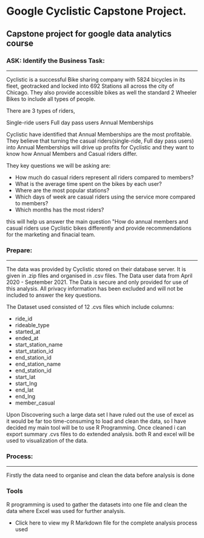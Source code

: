 # Google Cyclistic Capstone Project.

## Capstone project for google data analytics course



### ASK: Identify the Business Task:
---------------------------------------------------------------------------------------------------------------------------------------------------------------------------------
Cyclistic is a successful Bike sharing company with 5824 bicycles in its fleet, geotracked and locked into 692 Stations all across the city of Chicago. They also provide accessible bikes as well the standard 2 Wheeler Bikes to include all types of people.

There are 3 types of riders, 

Single-ride users
Full day pass users
Annual Memberships

Cyclistic have identified that Annual Memberships are the most profitable. They believe that turning the casual riders(single-ride, Full day pass users) into Annual Memberships will drive up profits for Cyclistic and they want to know how Annual Members and Casual riders differ.

They key questions we will be asking are:

- How much do casual riders represent all riders compared to members?
- What is the average time spent on the bikes by each user?
- Where are the most popular stations?
- Which days of week are casual riders using the service more compared to members?
- Which months has the most riders?

this will help us answer the main question "How do annual members and casual riders use Cyclistic bikes differently and provide recommendations for the marketing and finacial team.

### Prepare:
---------------------------------------------------------------------------------------------------------------------------------------------------------------------------------

The data was provided by Cyclistic stored on their database server. It is given in .zip files and organised in .csv files. The Data user data from April 2020 - September 2021. The Data is secure and only provided for use of this analysis. All privacy information has been excluded and will not be included to answer the key questions.

The Dataset used consisted of 12 .cvs files which include columns:

- ride_id
- rideable_type
- started_at
- ended_at
- start_station_name
- start_station_id
- end_station_id
- end_station_name
- end_station_id
- start_lat
- start_lng
- end_lat
- end_lng
- member_casual

Upon Discovering such a large data set I have ruled out the use of excel as it would be far too time-consuming to load and clean the data, so I have decided my main tool will be to use R Programming. Once cleaned i can export summary .cvs files to do extended analysis. both R and excel will be used to visualization of the data.

### Process:
---------------------------------------------------------------------------------------------------------------------------------------------------------------------------------

Firstly the data need to organise and clean the data before analysis is done

### Tools 
R programming is used to gather the datasets into one file and clean the data where Excel was used for further analysis.

* Click here to view my R Markdown file for the complete analysis process used

```












